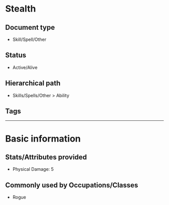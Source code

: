 # Stealth

## Document type

 - Skill/Spell/Other

## Status

 - Active/Alive

## Hierarchical path

 - Skills/Spells/Other > Ability

## Tags

---

# Basic information

## Stats/Attributes provided

 - Physical Damage: 5

## Commonly used by Occupations/Classes

 - Rogue
